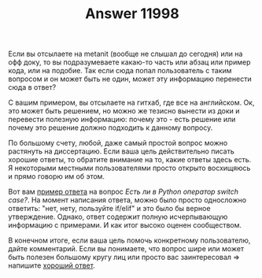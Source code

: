 ﻿---
title: "Answer 11998"
se.owner.user_id: 209304
se.owner.display_name: "Dmitry"
se.owner.link: "https://ru.meta.stackoverflow.com/users/209304/dmitry"
se.answer_id: 11998
se.question_id: 11994
se.post_type: answer
se.is_accepted: True
---
<p>Если вы отсылаете на metanit (вообще не слышал до сегодня) или на офф доку, то вы подразумеваете какаю-то часть или абзац или пример кода, или на подобие. Так если сюда попал пользователь с таким вопросом и он может быть не один, может эту информацию перенести сюда в ответ?</p>
<p>С вашим примером, вы отсылаете на гитхаб, где все на английском. Ок, это может быть решением, но можно же тезисно вынести из доки и перевести полезную информацию: почему это - есть решение или почему это решение должно подходить к данному вопросу.</p>
<p>По большому счету, любой, даже самый простой вопрос можно растянуть на диссертацию. Если ваша цель действительно писать хорошие ответы, то обратите внимание на то, какие ответы здесь есть. Я некоторыми местными пользователями просто открыто восхищяюсь и прямо говорю им об этом.</p>
<p>Вот вам <a href="https://ru.stackoverflow.com/a/460208/209304">пример ответа</a> на вопрос <em>Есть ли в Python оператор switch case?</em>. На момент написания ответа, можно было просто односложно ответить: &quot;нет, нету, пользуйте if/elif&quot; и это было бы верное утверждение. Однако, ответ содержит полную исчерпывающую информацию с примерами. И как итог высоко оценен сообществом.</p>
<p>В конечном итоге, если ваша цель помочь конкретному пользователю, дайте комментарий. Если вы понимаете, что вопрос шире или может быть полезен большому кругу лиц или просто вас заинтересовал =&gt; напишите <a href="https://ru.stackoverflow.com/help/how-to-answer">хороший ответ</a>.</p>
